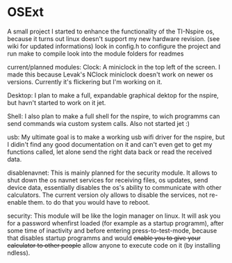 # OSExt
A small project I started to enhance the functionality of the TI-Nspire os, because it turns out linux doesn't support my new hardware revision.
(see wiki for updated informations)
look in config.h to configure the project and run make to compile
look into the module folders for readmes

current/planned modules:
Clock:
A miniclock in the top left of the screen. I made this because Levak's NClock miniclock doesn't work on newer os versions.
Currently it's flickering but I'm working on it.

Desktop:
I plan to make a full, expandable graphical dektop for the nspire, but havn't started to work on it jet.

Shell:
I also plan to make a full shell for the nspire, to wich programms can send commands wia custom system calls. Also not started jet :)

usb:
My ultimate goal is to make a working usb wifi driver for the nspire, but I didin't find any good documentation on it and can't even get to get my functions called, let alone send the right data back or read the received data.

disablenavnet:
This is mainly planned for the security module. It allows to shut down the os navnet services for receiving files, os updates, send device data, essentially disables the os's ability to communicate with other calculators. The current version oly allows to disable the services, not re-enable them. to do that you would have to reboot.

security:
This module will be like the login manager on linux. It will ask you for a password whenfirst loaded (for example as a startup programm), after some time of inactivity and before entering press-to-test-mode, because that disables startup programms and would <del>enable you to give your calculator to other people</del> allow anyone to execute code on it (by installing ndless).


